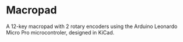 # Macropad
A 12-key macropad with 2 rotary encoders using the Arduino Leonardo Micro Pro microcontroler, designed in KiCad.
